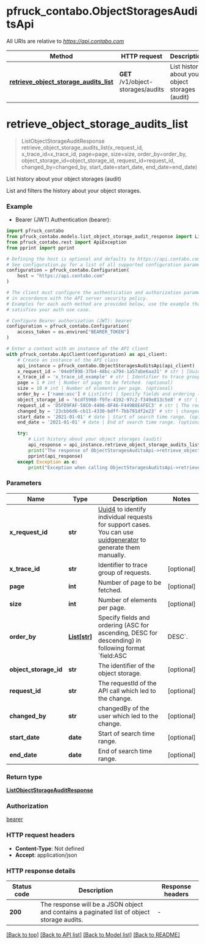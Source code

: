 # pfruck_contabo.ObjectStoragesAuditsApi

All URIs are relative to *https://api.contabo.com*

Method | HTTP request | Description
------------- | ------------- | -------------
[**retrieve_object_storage_audits_list**](ObjectStoragesAuditsApi.md#retrieve_object_storage_audits_list) | **GET** /v1/object-storages/audits | List history about your object storages (audit)


# **retrieve_object_storage_audits_list**
> ListObjectStorageAuditResponse retrieve_object_storage_audits_list(x_request_id, x_trace_id=x_trace_id, page=page, size=size, order_by=order_by, object_storage_id=object_storage_id, request_id=request_id, changed_by=changed_by, start_date=start_date, end_date=end_date)

List history about your object storages (audit)

List and filters the history about your object storages.

### Example

* Bearer (JWT) Authentication (bearer):

```python
import pfruck_contabo
from pfruck_contabo.models.list_object_storage_audit_response import ListObjectStorageAuditResponse
from pfruck_contabo.rest import ApiException
from pprint import pprint

# Defining the host is optional and defaults to https://api.contabo.com
# See configuration.py for a list of all supported configuration parameters.
configuration = pfruck_contabo.Configuration(
    host = "https://api.contabo.com"
)

# The client must configure the authentication and authorization parameters
# in accordance with the API server security policy.
# Examples for each auth method are provided below, use the example that
# satisfies your auth use case.

# Configure Bearer authorization (JWT): bearer
configuration = pfruck_contabo.Configuration(
    access_token = os.environ["BEARER_TOKEN"]
)

# Enter a context with an instance of the API client
with pfruck_contabo.ApiClient(configuration) as api_client:
    # Create an instance of the API class
    api_instance = pfruck_contabo.ObjectStoragesAuditsApi(api_client)
    x_request_id = '04e0f898-37b4-48bc-a794-1a57abe6aa31' # str | [Uuid4](https://en.wikipedia.org/wiki/Universally_unique_identifier#Version_4_(random)) to identify individual requests for support cases. You can use [uuidgenerator](https://www.uuidgenerator.net/version4) to generate them manually.
    x_trace_id = 'x_trace_id_example' # str | Identifier to trace group of requests. (optional)
    page = 1 # int | Number of page to be fetched. (optional)
    size = 10 # int | Number of elements per page. (optional)
    order_by = ['name:asc'] # List[str] | Specify fields and ordering (ASC for ascending, DESC for descending) in following format `field:ASC|DESC`. (optional)
    object_storage_id = '6cdf5968-f9fe-4192-97c2-f349e813c5e8' # str | The identifier of the object storage. (optional)
    request_id = 'D5FD9FAF-58C0-4406-8F46-F449B8E4FEC3' # str | The requestId of the API call which led to the change. (optional)
    changed_by = '23cbb6d6-cb11-4330-bdff-7bb791df2e23' # str | changedBy of the user which led to the change. (optional)
    start_date = '2021-01-01' # date | Start of search time range. (optional)
    end_date = '2021-01-01' # date | End of search time range. (optional)

    try:
        # List history about your object storages (audit)
        api_response = api_instance.retrieve_object_storage_audits_list(x_request_id, x_trace_id=x_trace_id, page=page, size=size, order_by=order_by, object_storage_id=object_storage_id, request_id=request_id, changed_by=changed_by, start_date=start_date, end_date=end_date)
        print("The response of ObjectStoragesAuditsApi->retrieve_object_storage_audits_list:\n")
        pprint(api_response)
    except Exception as e:
        print("Exception when calling ObjectStoragesAuditsApi->retrieve_object_storage_audits_list: %s\n" % e)
```



### Parameters


Name | Type | Description  | Notes
------------- | ------------- | ------------- | -------------
 **x_request_id** | **str**| [Uuid4](https://en.wikipedia.org/wiki/Universally_unique_identifier#Version_4_(random)) to identify individual requests for support cases. You can use [uuidgenerator](https://www.uuidgenerator.net/version4) to generate them manually. | 
 **x_trace_id** | **str**| Identifier to trace group of requests. | [optional] 
 **page** | **int**| Number of page to be fetched. | [optional] 
 **size** | **int**| Number of elements per page. | [optional] 
 **order_by** | [**List[str]**](str.md)| Specify fields and ordering (ASC for ascending, DESC for descending) in following format &#x60;field:ASC|DESC&#x60;. | [optional] 
 **object_storage_id** | **str**| The identifier of the object storage. | [optional] 
 **request_id** | **str**| The requestId of the API call which led to the change. | [optional] 
 **changed_by** | **str**| changedBy of the user which led to the change. | [optional] 
 **start_date** | **date**| Start of search time range. | [optional] 
 **end_date** | **date**| End of search time range. | [optional] 

### Return type

[**ListObjectStorageAuditResponse**](ListObjectStorageAuditResponse.md)

### Authorization

[bearer](../README.md#bearer)

### HTTP request headers

 - **Content-Type**: Not defined
 - **Accept**: application/json

### HTTP response details

| Status code | Description | Response headers |
|-------------|-------------|------------------|
**200** | The response will be a JSON object and contains a paginated list of object storage audits. |  -  |

[[Back to top]](#) [[Back to API list]](../README.md#documentation-for-api-endpoints) [[Back to Model list]](../README.md#documentation-for-models) [[Back to README]](../README.md)


